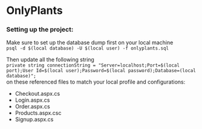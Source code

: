 # OnlyPlants

### Setting up the project:
Make sure to set up the database dump first on your local machine </br>
    `psql -d $(local database) -U $(local user) -f onlyplants.sql`
    
Then update all the following string </br>
    `private string connectionString = "Server=localhost;Port=$(local port);User Id=$(local user);Password=$(local password);Database=(local database)";` </br>
on these referenced files to match your local profile and configurations: </br>
- Checkout.aspx.cs
- Login.aspx.cs
- Order.aspx.cs
- Products.aspx.csc
- Signup.aspx.cs
